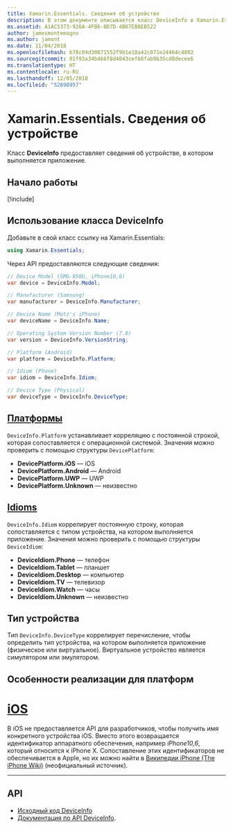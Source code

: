 ```yaml
---
title: Xamarin.Essentials. Сведения об устройстве
description: В этом документе описывается класс DeviceInfo в Xamarin.Essentials, с помощью которого можно получить сведения об устройстве, в котором выполняется приложение.
ms.assetid: A1AC5373-926A-4FB6-8D7D-4B87EB8EB522
author: jamesmontemagno
ms.author: jamont
ms.date: 11/04/2018
ms.openlocfilehash: b78c04d30871552f9b1e18a42c871e24464c4802
ms.sourcegitcommit: 01f93a34b466f8d4043cef68fab9b35cd8decee6
ms.translationtype: HT
ms.contentlocale: ru-RU
ms.lasthandoff: 12/05/2018
ms.locfileid: "52898957"
---
```

# <a name="xamarinessentials-device-information"></a>Xamarin.Essentials. Сведения об устройстве

Класс **DeviceInfo** предоставляет сведения об устройстве, в котором выполняется приложение.

## <a name="get-started"></a>Начало работы

[!include[](~/essentials/includes/get-started.md)]

## <a name="using-deviceinfo"></a>Использование класса DeviceInfo

Добавьте в свой класс ссылку на Xamarin.Essentials:

```csharp
using Xamarin.Essentials;
```

Через API предоставляются следующие сведения:

```csharp
// Device Model (SMG-950U, iPhone10,6)
var device = DeviceInfo.Model;

// Manufacturer (Samsung)
var manufacturer = DeviceInfo.Manufacturer;

// Device Name (Motz's iPhone)
var deviceName = DeviceInfo.Name;

// Operating System Version Number (7.0)
var version = DeviceInfo.VersionString;

// Platform (Android)
var platform = DeviceInfo.Platform;

// Idiom (Phone)
var idiom = DeviceInfo.Idiom;

// Device Type (Physical)
var deviceType = DeviceInfo.DeviceType;
```

## <a name="platformsxrefxamarinessentialsdeviceinfoplatforms"></a>[Платформы](xref:Xamarin.Essentials.DeviceInfo.Platforms)

`DeviceInfo.Platform` устанавливает корреляцию с постоянной строкой, которая сопоставляется с операционной системой. Значения можно проверить с помощью структуры `DevicePlatform`:

- **DevicePlatform.iOS** — iOS
- **DevicePlatform.Android** — Android
- **DevicePlatform.UWP** — UWP
- **DevicePlatform.Unknown** — неизвестно

## <a name="idiomsxrefxamarinessentialsdeviceinfoidioms"></a>[Idioms](xref:Xamarin.Essentials.DeviceInfo.Idioms)

`DeviceInfo.Idiom` коррелирует постоянную строку, которая сопоставляется с типом устройства, на котором выполняется приложение. Значения можно проверить с помощью структуры `DeviceIdiom`:

- **DeviceIdiom.Phone** — телефон
- **DeviceIdiom.Tablet** — планшет
- **DeviceIdiom.Desktop** — компьютер
- **DeviceIdiom.TV** — телевизор
- **DeviceIdiom.Watch** — часы
- **DeviceIdiom.Unknown** — неизвестно

## <a name="device-type"></a>Тип устройства

Тип `DeviceInfo.DeviceType` коррелирует перечисление, чтобы определить тип устройства, на котором выполняется приложение (физическое или виртуальное). Виртуальное устройство является симулятором или эмулятором.

## <a name="platform-implementation-specifics"></a>Особенности реализации для платформ

# <a name="iostabios"></a>[iOS](#tab/ios)

В iOS не предоставляется API для разработчиков, чтобы получить имя конкретного устройства iOS. Вместо этого возвращается идентификатор аппаратного обеспечения, например _iPhone10,6_, который относится к iPhone X. Сопоставление этих идентификаторов не обеспечивается в Apple, но их можно найти в [Википедии iPhone (The iPhone Wiki)](https://www.theiphonewiki.com/wiki/Models) (неофициальный источник).

--------------

## <a name="api"></a>API

- [Исходный код DeviceInfo](https://github.com/xamarin/Essentials/tree/master/Xamarin.Essentials/DeviceInfo)
- [Документация по API DeviceInfo](xref:Xamarin.Essentials.DeviceInfo).
